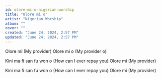 ```yaml
---
id: olore-mi-o-nigerian-worship
title: "Olore mi o"
artist: "Nigerian Worship"
album: ""
cover: ""
created: "June 24, 2024, 2:57 PM"
updated: "June 24, 2024, 2:57 PM"
---
```


Olore mi
(My provider)
Olore mi o
(My provider o)

Kini ma fi san fu won o
(How can I ever repay you)
Olore mi
(My provider)

Kini ma fi san fu won o
(How can I ever repay you)
Olore mi
(My provider)